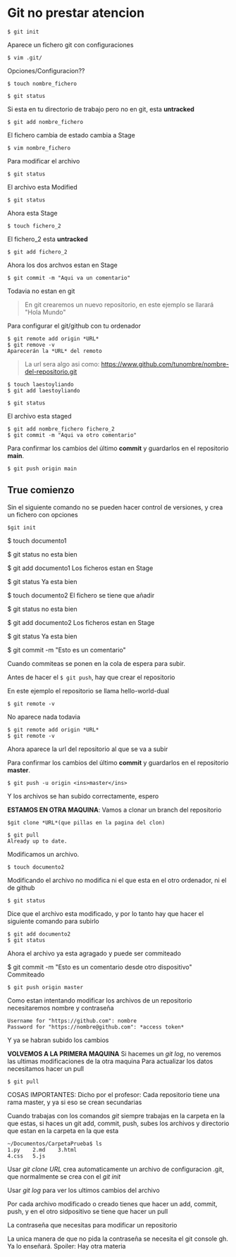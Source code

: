 # Git no prestar atencion
```
$ git init
```
Aparece un fichero git con configuraciones
```
$ vim .git/
```
Opciones/Configuracion??
```
$ touch nombre_fichero

$ git status
```
Si esta en tu directorio de trabajo pero no en git, esta **untracked**
```
$ git add nombre_fichero
```
El fichero cambia de estado cambia a Stage
```
$ vim nombre_fichero
```
Para modificar el archivo
```
$ git status
```
El archivo esta Modified
```
$ git status
```
Ahora esta Stage
```
$ touch fichero_2
```
El fichero_2 esta **untracked**
```
$ git add fichero_2
```
Ahora los dos archvos estan en Stage
```
$ git commit -m "Aqui va un comentario"
```
Todavia no estan en git

>En git crearemos un nuevo repositorio, en este ejemplo se llarará "Hola Mundo"



Para configurar el git/github con tu ordenador
```
$ git remote add origin *URL*
$ git remove -v
Aparecerán la *URL* del remoto
```

> La url sera algo asi como:
> https://www.github.com/tunombre/nombre-del-repositorio.git
```
$ touch laestoyliando
$ git add laestoyliando
```
```
$ git status
```
El archivo esta staged
```
$ git add nombre_fichero fichero_2
$ git commit -m "Aqui va otro comentario"
```
Para confirmar los cambios del último **commit** y guardarlos en el repositorio **main**.
```
$ git push origin main
```

## True comienzo

Sin el siguiente comando no se pueden hacer control de versiones, y crea un fichero con opciones
```
$git init
```

$ touch documento1

$ git status
no esta bien

$ git add documento1
Los ficheros estan en Stage

$ git status
Ya esta bien 

$ touch documento2
El fichero se tiene que añadir

$ git status
no esta bien

$ git add documento2
Los ficheros estan en Stage

$ git status
Ya esta bien 

$ git commit -m "Esto es un comentario"

Cuando commiteas se ponen en la cola de espera para subir.


Antes de hacer el `$ git push`, hay que crear el repositorio

En este ejemplo el repositorio se llama hello-world-dual

```
$ git remote -v
```
No aparece nada todavia
```
$ git remote add origin *URL*
$ git remote -v
```
Ahora aparece la url del repositorio al que se va a subir

Para confirmar los cambios del último **commit** y guardarlos en el repositorio **master**.
```
$ git push -u origin <ins>master</ins>
```
Y los archivos se han subido correctamente, espero

**ESTAMOS EN OTRA MAQUINA**: Vamos a clonar un branch del repositorio
```
$git clone *URL*(que pillas en la pagina del clon)
```
```
$ git pull
Already up to date.
```
Modificamos un archivo.
```
$ touch documento2
```
Modificando el archivo no modifica ni el que esta en el otro ordenador, ni el de github
```
$ git status
```
Dice que el archivo esta modificado, y por lo tanto hay que hacer el siguiente comando para subirlo
```
$ git add documento2
$ git status
```
Ahora el archivo ya esta agragado y puede ser commiteado

$ git commit -m "Esto es un comentario desde otro dispositivo"
Commiteado

```
$ git push origin master
```
Como estan intentando modificar los archivos de un repositorio necesitaremos nombre y contraseña
```
Username for "https://github.com": nombre
Password for "https://nombre@github.com": *access token*
```
Y ya se habran subido los cambios

**VOLVEMOS A LA PRIMERA MAQUINA**
Si hacemes un *git log*, no veremos las ultimas modificaciones de la otra maquina
Para actualizar los datos necesitamos hacer un pull
```
$ git pull
```


COSAS IMPORTANTES:
Dicho por el profesor: Cada repositorio tiene una rama master, y ya si eso se crean secundarias

Cuando trabajas con los comandos *git* siempre trabajas en la carpeta en la que estas, si haces un git add, commit, push, subes los archivos y directorio que estan en la carpeta en la que esta

```
~/Documentos/CarpetaPrueba$ ls
1.py    2.md    3.html
4.css   5.js
```
Usar *git clone URL* crea automaticamente un archivo de configuracion .git, que normalmente se crea con el *git init*

Usar *git log* para ver los ultimos cambios del archivo

Por cada archivo modificado o creado tienes que hacer un add, commit, push, y en el otro sidpositivo se tiene que hacer un pull

La contraseña que necesitas para modificar un repositorio

La unica manera de que no pida la contraseña se necesita el git console gh. Ya lo enseñará. Spoiler: Hay otra materia
